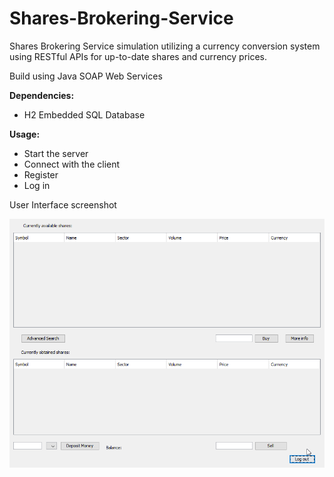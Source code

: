 # Shares-Brokering-Service
Shares Brokering Service simulation utilizing a currency conversion system using RESTful APIs for up-to-date shares and currency prices.

Build using Java SOAP Web Services

**Dependencies:** 
- H2 Embedded SQL Database

**Usage:**  
- Start the server
- Connect with the client
- Register
- Log in

User Interface screenshot

![User Interface](ScreenShots/UI.png)
